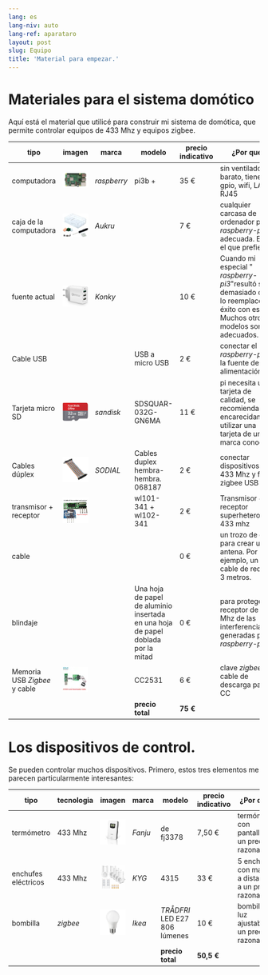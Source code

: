 ```yaml
---
lang: es
lang-niv: auto
lang-ref: aparataro
layout: post
slug: Equipo
title: 'Material para empezar.'
---
```

   
# Materiales para el sistema domótico

Aquí está el material que utilicé para construir mi sistema de domótica, que permite controlar equipos de 433 Mhz y equipos zigbee.

| tipo | imagen | marca | modelo | precio indicativo | ¿Por qué?
| --- | --- | --- | --- | --- | --- | 
| computadora |![](/public/pi.jpg) | _raspberry_ | pi3b + | 35 € | sin ventilador, barato, tiene gpio, wifi, LAN RJ45 |
| caja de la computadora |![](/public/loĝejo.jpg) | _Aukru_ | | 7 € | cualquier carcasa de ordenador para _raspberry-pi3_ es adecuada. Elige el que prefieras.
| fuente actual |![](/public/elektroprovizo.jpg) | _Konky_ | | 10 € | Cuando mi especial " _raspberry-pi3_"resultó ser demasiado débil, lo reemplacé con éxito con este. Muchos otros modelos son adecuados.
| Cable USB | | | USB a micro USB | 2 € | conectar el _raspberry-pi3_ a la fuente de alimentación |
| Tarjeta micro SD |![](/public/SD.jpg) | _sandisk_ | SDSQUAR-032G-GN6MA | 11 € | pi necesita una tarjeta de calidad, se recomienda encarecidamente utilizar una tarjeta de una marca conocida. |
| Cables dúplex |![](/public/dupont.jpg) | _SODIAL_ | Cables duplex hembra-hembra. 068187 | 2 € | conectar dispositivos de 433 Mhz y flash zigbee USB key |
| transmisor + receptor |![](/public/dissendilo-ricevilo-433Mhz.jpg) | | wl101-341 + wl102-341 | 2 € | Transmisor + receptor superheterodino 433 mhz |
| cable | | || 0 € | un trozo de cable para crear una antena. Por ejemplo, un viejo cable de red de 3 metros.
| blindaje | | | Una hoja de papel de aluminio insertada en una hoja de papel doblada por la mitad | 0 € | para proteger el receptor de 433 Mhz de las interferencias generadas por el _raspberry-pi3_. |
| Memoria USB _Zigbee_ y cable |![](/public/cc2531+kablo.jpg) | | CC2531 | 6 € | clave _zigbee_ y cable de descarga para CC |
| | | | **precio total** | **75 €** | 



# Los dispositivos de control.

Se pueden controlar muchos dispositivos. Primero, estos tres elementos me parecen particularmente interesantes:

| tipo | tecnologia | imagen | marca | modelo | precio indicativo | ¿Por qué?
| --- | --- | --- | --- | --- | --- | --- |
| termómetro | 433 Mhz | ![](/public/fanju.jpeg)| _Fanju_ | de fj3378 | 7,50 € | termómetro con pantalla a un precio razonable. |
| enchufes eléctricos | 433 Mhz |![](/public/KYG.jpg)| _KYG_ | 4315 | 33 € | 5 enchufes con mando a distancia a un precio razonable. |
| bombilla | _zigbee_ |![](/public/tradfri.jpg)| _Ikea_ | _TRÅDFRI_ LED E27 806 lúmenes | 10 € | bombilla de luz ajustable a un precio razonable. |
| | | | | **precio total** | **50,5 €** | |

